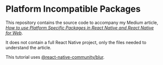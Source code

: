 # Platform Incompatible Packages

This repository contains the source code to accompany my Medium article, [*How to use Platform Specific Packages in React Native and React Native for Web*](https://rachelrly.medium.com/how-to-use-platform-specific-packages-in-react-native-and-react-native-for-web-4a985ec097f0). 

It does not contain a full React Native project, only the files needed to understand the article.

This tutorial uses [@react-native-community/blur](https://www.npmjs.com/package/@react-native-community/blur).